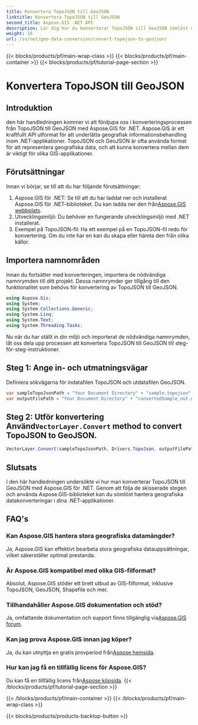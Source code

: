 ```yaml
---
title: Konvertera TopoJSON till GeoJSON
linktitle: Konvertera TopoJSON till GeoJSON
second_title: Aspose.GIS .NET API
description: Lär dig hur du konverterar TopoJSON till GeoJSON sömlöst med Aspose.GIS för .NET. Följ vår steg-för-steg handledning för effektiv geografisk datahantering.
weight: 16
url: /sv/net/geo-data-conversion/convert-topojson-to-geojson/
---
```


{{< blocks/products/pf/main-wrap-class >}}
{{< blocks/products/pf/main-container >}}
{{< blocks/products/pf/tutorial-page-section >}}

# Konvertera TopoJSON till GeoJSON

## Introduktion
den här handledningen kommer vi att fördjupa oss i konverteringsprocessen från TopoJSON till GeoJSON med Aspose.GIS för .NET. Aspose.GIS är ett kraftfullt API utformat för att underlätta geografisk informationsbehandling inom .NET-applikationer. TopoJSON och GeoJSON är ofta använda format för att representera geografiska data, och att kunna konvertera mellan dem är viktigt för olika GIS-applikationer.
## Förutsättningar
Innan vi börjar, se till att du har följande förutsättningar:
1.  Aspose.GIS för .NET: Se till att du har laddat ner och installerat Aspose.GIS för .NET-biblioteket. Du kan ladda ner den från[Aspose.GIS webbplats](https://releases.aspose.com/gis/net/).
2. Utvecklingsmiljö: Du behöver en fungerande utvecklingsmiljö med .NET installerat.
3. Exempel på TopoJSON-fil: Ha ett exempel på en TopoJSON-fil redo för konvertering. Om du inte har en kan du skapa eller hämta den från olika källor.

## Importera namnområden
Innan du fortsätter med konverteringen, importera de nödvändiga namnrymden till ditt projekt. Dessa namnrymder ger tillgång till den funktionalitet som behövs för konvertering av TopoJSON till GeoJSON.

   ```csharp
using Aspose.Gis;
using System;
using System.Collections.Generic;
using System.Linq;
using System.Text;
using System.Threading.Tasks;
```

Nu när du har ställt in din miljö och importerat de nödvändiga namnrymden, låt oss dela upp processen att konvertera TopoJSON till GeoJSON till steg-för-steg-instruktioner.
## Steg 1: Ange in- och utmatningsvägar

Definiera sökvägarna för indatafilen TopoJSON och utdatafilen GeoJSON.
```csharp
var sampleTopoJsonPath = "Your Document Directory" + "sample.topojson";
var outputFilePath = "Your Document Directory" + "convertedSample_out.geojson";
```
##  Steg 2: Utför konvertering Använd`VectorLayer.Convert` method to convert TopoJSON to GeoJSON.
```csharp
VectorLayer.Convert(sampleTopoJsonPath, Drivers.TopoJson, outputFilePath, Drivers.GeoJson);
```

## Slutsats
I den här handledningen undersökte vi hur man konverterar TopoJSON till GeoJSON med Aspose.GIS för .NET. Genom att följa de skisserade stegen och använda Aspose.GIS-biblioteket kan du sömlöst hantera geografiska datakonverteringar i dina .NET-applikationer.
## FAQ's
### Kan Aspose.GIS hantera stora geografiska datamängder?
Ja, Aspose.GIS kan effektivt bearbeta stora geografiska datauppsättningar, vilket säkerställer optimal prestanda.
### Är Aspose.GIS kompatibel med olika GIS-filformat?
Absolut, Aspose.GIS stöder ett brett utbud av GIS-filformat, inklusive TopoJSON, GeoJSON, Shapefile och mer.
### Tillhandahåller Aspose.GIS dokumentation och stöd?
 Ja, omfattande dokumentation och support finns tillgänglig via[Aspose.GIS forum](https://forum.aspose.com/c/gis/33).
### Kan jag prova Aspose.GIS innan jag köper?
 Ja, du kan utnyttja en gratis provperiod från[Aspose hemsida](https://releases.aspose.com/).
### Hur kan jag få en tillfällig licens för Aspose.GIS?
 Du kan få en tillfällig licens från[Aspose köpsida](https://purchase.aspose.com/temporary-license/).
{{< /blocks/products/pf/tutorial-page-section >}}

{{< /blocks/products/pf/main-container >}}
{{< /blocks/products/pf/main-wrap-class >}}

{{< blocks/products/products-backtop-button >}}
